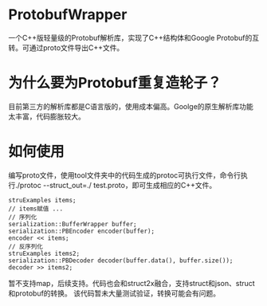 # ProtobufWrapper
一个C++版轻量级的Protobuf解析库，实现了C++结构体和Google Protobuf的互转。可通过proto文件导出C++文件。

# 为什么要为Protobuf重复造轮子？
目前第三方的解析库都是C语言版的，使用成本偏高。Goolge的原生解析库功能太丰富，代码膨胀较大。

# 如何使用
编写proto文件，使用tool文件夹中的代码生成的protoc可执行文件，命令行执行./protoc --struct_out=./ test.proto，即可生成相应的C++文件。
```
struExamples items;
// items赋值 ...
// 序列化
serialization::BufferWrapper buffer;
serialization::PBEncoder encoder(buffer);
encoder << items;
// 反序列化
struExamples items2;
serialization::PBDecoder decoder(buffer.data(), buffer.size());
decoder >> items2;
```
暂不支持map，后续支持。代码也会和struct2x融合，支持struct和json、struct和protobuf的转换。
该代码暂未大量测试验证，转换可能会有问题。
